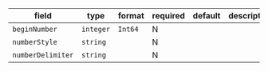 | field | type | format | required | default | description |
|---|---|---|---|---|---|
| `beginNumber` | `integer` | `Int64` | N |  |
| `numberStyle` | `string` |  | N |  |
| `numberDelimiter` | `string` |  | N |  |
